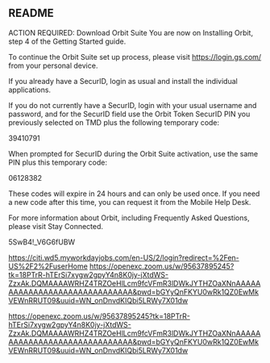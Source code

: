 ## README
ACTION REQUIRED: Download Orbit Suite 
You are now on Installing Orbit, step 4 of the Getting Started guide. 

To continue the Orbit Suite set up process, please visit https://login.gs.com/ from your personal device. 

If you already have a SecurID, login as usual and install the individual applications. 

If you do not currently have a SecurID, login with your usual username and password, and for the SecurID field use the Orbit Token SecurID PIN you previously selected on TMD plus the following temporary code: 

39410791 

When prompted for SecurID during the Orbit Suite activation, use the same PIN plus this temporary code: 

06128382 

These codes will expire in 24 hours and can only be used once. If you need a new code after this time, you can request it from the Mobile Help Desk. 

For more information about Orbit, including Frequently Asked Questions, please visit Stay Connected. 

5SwB4!_V6G6fUBW

https://citi.wd5.myworkdayjobs.com/en-US/2/login?redirect=%2Fen-US%2F2%2FuserHome
https://openexc.zoom.us/w/95637895245?tk=18PTrR-hTErSi7xygw2gpyY4n8K0jy-jXtdWS-ZzxAk.DQMAAAAWRHZ4TRZOeHlLcm9fcVFmR3lDWkJYTHZOaXNnAAAAAAAAAAAAAAAAAAAAAAAAAAAAAA&pwd=bGYyQnFKYU0wRk1QZ0EwMkVEWnRRUT09&uuid=WN_onDnvdKIQbi5LRWy7X01dw


https://openexc.zoom.us/w/95637895245?tk=18PTrR-hTErSi7xygw2gpyY4n8K0jy-jXtdWS-ZzxAk.DQMAAAAWRHZ4TRZOeHlLcm9fcVFmR3lDWkJYTHZOaXNnAAAAAAAAAAAAAAAAAAAAAAAAAAAAAA&pwd=bGYyQnFKYU0wRk1QZ0EwMkVEWnRRUT09&uuid=WN_onDnvdKIQbi5LRWy7X01dw
